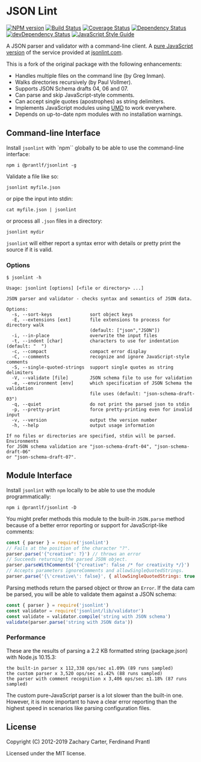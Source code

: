 # JSON Lint

[![NPM version](https://badge.fury.io/js/%40prantlf%2Fjsonlint.svg)](https://badge.fury.io/js/%40prantlf%2Fjsonlint)
[![Build Status](https://travis-ci.com/prantlf/jsonlint.svg?branch=master)](https://travis-ci.com/prantlf/jsonlint)
[![Coverage Status](https://coveralls.io/repos/github/prantlf/jsonlint/badge.svg?branch=master)](https://coveralls.io/github/prantlf/jsonlint?branch=master)
[![Dependency Status](https://david-dm.org/prantlf/jsonlint.svg)](https://david-dm.org/prantlf/jsonlint)
[![devDependency Status](https://david-dm.org/prantlf/jsonlint/dev-status.svg)](https://david-dm.org/prantlf/jsonlint#info=devDependencies)
[![JavaScript Style Guide](https://img.shields.io/badge/code_style-standard-brightgreen.svg)](https://standardjs.com)

A JSON parser and validator with a command-line client. A [pure JavaScript version](http://prantlf.github.com/jsonlint/) of the service provided at [jsonlint.com](http://jsonlint.com).

This is a fork of the original package with the following enhancements:

* Handles multiple files on the command line (by Greg Inman).
* Walks directories recursively (by Paul Vollmer).
* Supports JSON Schema drafts 04, 06 and 07.
* Can parse and skip JavaScript-style comments.
* Can accept single quotes (apostrophes) as string delimiters.
* Implements JavaScript modules using [UMD](https://github.com/umdjs/umd) to work everywhere.
* Depends on up-to-date npm modules with no installation warnings.

## Command-line Interface

Install `jsonlint` with `npm`` globally to be able to use the command-line interface:

    npm i @prantlf/jsonlint -g

Validate a file like so:

    jsonlint myfile.json

or pipe the input into stdin:

    cat myfile.json | jsonlint

or process all `.json` files in a directory:

    jsonlint mydir

`jsonlint` will either report a syntax error with details or pretty print the source if it is valid.

### Options

    $ jsonlint -h

    Usage: jsonlint [options] [<file or directory> ...]

    JSON parser and validator - checks syntax and semantics of JSON data.

    Options:
      -s, --sort-keys              sort object keys
      -E, --extensions [ext]       file extensions to process for directory walk
                                   (default: ["json","JSON"])
      -i, --in-place               overwrite the input files
      -t, --indent [char]          characters to use for indentation (default: "  ")
      -c, --compact                compact error display
      -C, --comments               recognize and ignore JavaScript-style comments
      -S, --single-quoted-strings  support single quotes as string delimiters
      -V, --validate [file]        JSON schema file to use for validation
      -e, --environment [env]      which specification of JSON Schema the validation
                                   file uses (default: "json-schema-draft-03")
      -q, --quiet                  do not print the parsed json to stdin
      -p, --pretty-print           force pretty-printing even for invalid input
      -v, --version                output the version number
      -h, --help                   output usage information

    If no files or directories are specified, stdin will be parsed. Environments
    for JSON schema validation are "json-schema-draft-04", "json-schema-draft-06"
    or "json-schema-draft-07".

## Module Interface

Install `jsonlint` with `npm` locally to be able to use the module programmatically:

    npm i @prantlf/jsonlint -D

You might prefer methods this module to the built-in `JSON.parse` method because of a better error reporting or support for JavaScript-like comments:

```js
const { parser } = require('jsonlint')
// Fails at the position of the character "?".
parser.parse('{"creative": ?}') // throws an error
// Succeeds returning the parsed JSON object.
parser.parseWithComments('{"creative": false /* for creativity */}')
// Accepts parameters ignoreComments and allowSingleQuotedStrings.
parser.parse('{\'creative\': false}', { allowSingleQuotedStrings: true })
```

Parsing methods return the parsed object or throw an `Error`. If the data cam be parsed, you will be able to validate them against a JSON schema:

```js
const { parser } = require('jsonlint')
const validator = require('jsonlint/lib/validator')
const validate = validator.compile('string with JSON schema')
validate(parser.parse('string with JSON data'))
```

### Performance

These are the results of parsing a 2.2 KB formatted string (package.json) with Node.js 10.15.3:

    the built-in parser x 112,338 ops/sec ±1.09% (89 runs sampled)
    the custom parser x 3,520 ops/sec ±1.42% (88 runs sampled)
    the parser with comment recognition x 3,406 ops/sec ±1.18% (87 runs sampled)

The custom pure-JavaScript parser is a lot slower than the built-in one. However, it is more important to have a clear error reporting than the highest speed in scenarios like parsing configuration files.

## License

Copyright (C) 2012-2019 Zachary Carter, Ferdinand Prantl

Licensed under the MIT license.
